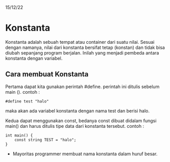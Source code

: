 15/12/22
# Konstanta
Konstanta adalah sebuah tempat atau container dari suatu nilai. Sesuai dengan namanya, nilai dari konstanta bersifat tetap (konstan) dan tidak bisa diubah sepanjang program berjalan. Inilah yang menjadi pembeda antara konstanta dengan variabel.

## Cara membuat Konstanta
Pertama dapat kita gunakan perintah #define. perintah ini ditulis sebelum main (). contoh : 
```
#define test "halo"
```
maka akan ada variabel konstanta dengan nama test dan berisi halo.

Kedua dapat menggunakan const, bedanya const dibuat didalam fungsi main() dan harus ditulis tipe data dari konstanta tersebut. contoh :
```
int main() {
    const string TEST = "halo";
}
```

- Mayoritas programmer membuat nama konstanta dalam huruf besar.